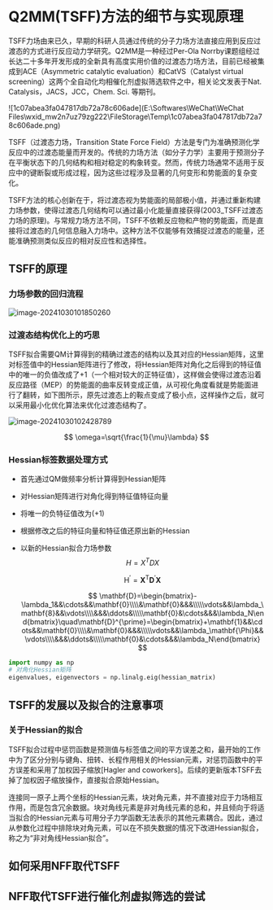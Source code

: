 # Q2MM(TSFF)方法的细节与实现原理

TSFF力场由来已久，早期的科研人员通过传统的分子力场方法直接应用到反应过渡态的方式进行反应动力学研究。Q2MM是一种经过Per-Ola Norrby课题组经过长达二十多年开发形成的全新具有高度实用价值的过渡态力场方法，目前已经被集成到ACE（Asymmetric catalytic evaluation）和CatVS（Catalyst virtual screening）这两个全自动化均相催化剂虚拟筛选软件之中，相关论文发表于Nat. Catalysis，JACS，JCC，Chem. Sci. 等期刊。

![1c07abea3fa047817db72a78c606ade](E:\Softwares\WeChat\WeChat Files\wxid_mw2n7uz79zg222\FileStorage\Temp\1c07abea3fa047817db72a78c606ade.png)

TSFF（过渡态力场，Transition State Force Field）方法是专门为准确预测化学反应中的过渡态能量而开发的。传统的力场方法（如分子力学）主要用于预测分子在平衡状态下的几何结构和相对稳定的构象转变。然而，传统力场通常不适用于反应中的键断裂或形成过程，因为这些过程涉及显著的几何变形和势能面的复杂变化。

TSFF方法的核心创新在于，将过渡态视为势能面的局部极小值，并通过重新构建力场参数，使得过渡态几何结构可以通过最小化能量直接获得(2003_TSFF过渡态力场的原理)。与常规力场方法不同，TSFF不依赖反应物和产物的势能面，而是直接将过渡态的几何信息融入力场中。这种方法不仅能够有效捕捉过渡态的能量，还能准确预测类似反应的相对反应性和选择性。

## TSFF的原理

### 力场参数的回归流程

![image-20241030101850260](C:\Users\TangKun\AppData\Roaming\Typora\typora-user-images\image-20241030101850260.png)

### 过渡态结构优化上的巧思

TSFF拟合需要QM计算得到的精确过渡态的结构以及其对应的Hessian矩阵，这里对标签值中的Hessian矩阵进行了修改，将Hessian矩阵对角化之后得到的特征值中的唯一的负值改成了+1（一个相对较大的正特征值），这样做会使得过渡态沿着反应路径（MEP）的势能面的曲率反转变成正值，从可视化角度看就是势能面进行了翻转，如下图所示，原先过渡态上的鞍点变成了极小点，这样操作之后，就可以采用最小化优化算法来优化过渡态结构了。

![image-20241030102428789](C:\Users\TangKun\AppData\Roaming\Typora\typora-user-images\image-20241030102428789.png)

<!--补充知识1：E对R求二阶偏导数得到维度为(3*N，3*N)的Hessian矩阵，Hessian中的每一个元素都是关于两个不同原子坐标的能量的导数，其中对角元素是每个原子自身坐标关于能量的二阶偏导数，因此在使用Hessian时一般只需要上或者下三角阵即可包含全部所需的信息-->

<!--补充知识2：Hessian对角化操作可以求出特征值和特征向量，特征值对应分子系统中原子与原子之间的振动频率，特征向量对应振动方向及振幅 。特征值全部为正代表曲率为正，坐标不论怎么改变，不论向着什么方向，能量都会升高，这对应着势能面上的谷底（极小点）；特征值除了反应坐标方向为负值（曲率为负值，也是唯一的虚频的来源，参见下面的公式），其余都为正，这对应着过渡态，也就是势能面上的鞍点，因为这个点上的结构只有沿着反应坐标变化能量才会降低，而其他所有方向都会升高-->

<!--振动频率ω可以通过下面的公式计算，其中λ是特征值，μ是约化质量。-->
$$
\omega=\sqrt{\frac{1}{\mu}\lambda}
$$

### Hessian标签数据处理方式

* 首先通过QM做频率分析计算得到Hessian矩阵

* 对Hessian矩阵进行对角化得到特征值特征向量

* 将唯一的负特征值改为(+1)

* 根据修改之后的特征向量和特征值还原出新的Hessian

* 以新的Hessian拟合力场参数
  $$
  H=X^TDX
  $$

  $$
  \mathsf{H}^{\prime}=\mathbf{X}^{\mathsf{T}}\mathbf{D}^{\prime}\mathbf{X}
  $$

  $$
  \mathbf{D}=\begin{bmatrix}-\lambda_1&&\cdots&&\mathbf{0}\\\\&\mathbf{0}&&&\\\\\vdots&&\lambda_\mathbf{8}&&\vdots\\\\&&&\ddots&\\\\\mathbf{0}&\cdots&&&\lambda_N\end{bmatrix}\quad\mathbf{D}^{\prime}=\begin{bmatrix}+\mathbf{1}&&\cdots&&\mathbf{0}\\\\&\mathbf{0}&&&\\\\\vdots&&\lambda_\mathbf{\Phi}&&\vdots\\\\&&&\ddots&\\\\\mathbf{0}&\cdots&&&\lambda_N\end{bmatrix}
  $$

```python
import numpy as np
# 对角化Hessian矩阵
eigenvalues, eigenvectors = np.linalg.eig(hessian_matrix)
```

## TSFF的发展以及拟合的注意事项



### 关于Hessian的拟合

TSFF拟合过程中惩罚函数是预测值与标签值之间的平方误差之和，最开始的工作中为了区分分别与键角、扭转、长程作用相关的Hessian元素，对惩罚函数中的平方误差和采用了加权因子缩放[Hagler and coworkers]。后续的更新版本TSFF去掉了加权因子缩放操作，直接拟合原始Hessian。

连接同一原子上两个坐标的Hessian元素，块对角元素，并不直接对应于力场相互作用，而是包含冗余数据。块对角线元素是非对角线元素的总和，并且倾向于将适当拟合的Hessian元素与可用分子力学函数无法表示的其他元素耦合。因此，通过从参数化过程中排除块对角元素，可以在不损失数据的情况下改进Hessian拟合，称之为“非对角线Hessian拟合”。

## 如何采用NFF取代TSFF



## NFF取代TSFF进行催化剂虚拟筛选的尝试